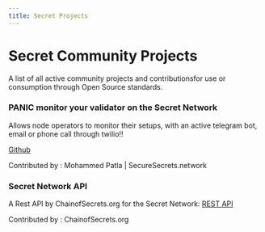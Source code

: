 ```yaml
---
title: Secret Projects
---
```


# Secret Community Projects

A list of all active community projects and contributionsfor use or consumption through Open Source standards.

### PANIC monitor your validator on the Secret Network

Allows node operators to monitor their setups, with an active telegram bot, email or phone call through twilio!!

[Github](https://github.com/mohammedpatla/panic_cosmos)

Contributed by : Mohammed Patla | SecureSecrets.network

### Secret Network API

A Rest API by ChainofSecrets.org for the Secret Network: [REST API](https://api.chainofsecrets.org/#/)

Contributed by : ChainofSecrets.org
